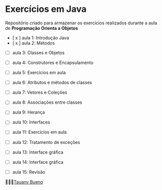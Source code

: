 # Exercícios em Java

Repositório criado para armazenar os exercícios realizados durante a aula de **Programação Orienta a Objetos**

- [ x ] aula 1: Introdução Java
- [ x ] aula 2: Métodos
- [  ] aula 3: Classes e Objetos
- [  ] aula 4: Construtores e Encapsulamento
- [  ] aula 5: Exercícios em aula
- [  ] aula 6: Atributos e métodos de classes
- [  ] aula 7: Vetores e Coleções
- [  ] aula 8: Associações entre classes
- [  ] aula 9: Herança
- [  ] aula 10: Interfaces
- [  ] aula 11: Exercícios em aula
- [  ] aula 12: Tratamento de exceções
- [  ] aula 13: Interface gráfica
- [  ] aula 14: Interface gráfica
- [  ] aula 15: Revisão 


👩🏻‍💻[Tauany Bueno](https://github.com/tauanybueno)

